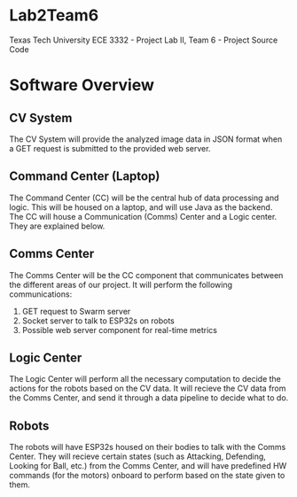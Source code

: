 # Lab2Team6
Texas Tech University ECE 3332 - Project Lab II, Team 6 - Project Source Code

# Software Overview 

## CV System
The CV System will provide the analyzed image data in JSON format when a GET request is submitted to the provided web server.

## Command Center (Laptop)
The Command Center (CC) will be the central hub of data processing and logic. This will be housed on a laptop, and will use Java as the backend.
The CC will house a Communication (Comms) Center and a Logic center. They are explained below. 

## Comms Center
The Comms Center will be the CC component that communicates between the different areas of our project.
It will perform the following communications:
1. GET request to Swarm server
2. Socket server to talk to ESP32s on robots 
3. Possible web server component for real-time metrics

## Logic Center
The Logic Center will perform all the necessary computation to decide the actions for the robots based on the CV data. 
It will recieve the CV data from the Comms Center, and send it through a data pipeline to decide what to do. 

## Robots
The robots will have ESP32s housed on their bodies to talk with the Comms Center. 
They will recieve certain states (such as Attacking, Defending, Looking for Ball, etc.) from the Comms Center, and will have
predefined HW commands (for the motors) onboard to perform based on the state given to them. 
